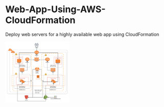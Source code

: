 # Web-App-Using-AWS-CloudFormation
Deploy web servers for a highly available web app using CloudFormation

<img src="https://raw.githubusercontent.com/wiflore/Web-App-Using-AWS-CloudFormation/master/UdacityProject.png" alt="drawing" width="200"/>
